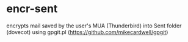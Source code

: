 # encr-sent
encrypts mail saved by the user's MUA (Thunderbird) into Sent folder (dovecot) using gpgit.pl (https://github.com/mikecardwell/gpgit)
